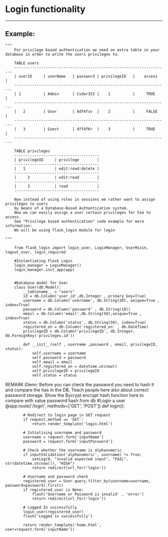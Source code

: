 # Login functionality
-------

## Example:


    """
        For privilege based authentication we need an extra table in your database in order to write the users privileges to.

        TABLE users
        ---------------------------------------------------------------------
        | userID     | userName   | password | privilegeID   |    access	| 
        ---------------------------------------------------------------------   
        | 1	         | Admin	  | Csdar323 |	  1		     | 	   TRUE		|
        ---------------------------------------------------------------------   	
        |	2	     | User		  | Adf4fsv  |	  2		     |	   FALSE	|
        ---------------------------------------------------------------------   
        |	3	     | Guest	  | dff4fKr  |	  3		     |	   TRUE		|
        ---------------------------------------------------------------------   

        TABLE privileges
        -------------------------------------- 
        | privilegeID     | privilege        |
        --------------------------------------
        |   1	    	  | edit:read:delete |
        --------------------------------------
        |	  2	 	      | edit:read		 |
        --------------------------------------
        |	  3	 	      | read	         |
        --------------------------------------

        Now instead of using roles in sessions we rather want to assign privileges to users
        by means of a Database-Based Authentication system.
        Now we can easily assign a user certain privileges for him to access.
        See "Privilege based authentication" code example for more information:
        We will be using flask_login module for login
    
    """

        from flask_login import login_user, LoginManager, UserMixin, logout_user, login_required

        #Instantiating Flask Login
        login_manager = LoginManager()
        login_manager.init_app(app)


        #Database model for User
        class User(db.Model):
            __tablename__ = "users"
            id = db.Column('user_id',db.Integer , primary_key=True)
            username = db.Column('username', db.String(20), unique=True , index=True)
            password = db.Column('password' , db.String(10))
            email = db.Column('email',db.String(50),unique=True , index=True)
            status = db.Column('status', db.String(50), index=True)
            registered_on = db.Column('registered_on' , db.DateTime)
            privilegeID = db.Column('privilegeID', db.Integer, db.ForeignKey('privileges.id'))
 
            def __init__(self , username ,password , email, privilegeID, status):
                self.username = username
                self.password = password
                self.email = email
                self.registered_on = datetime.utcnow()
                self.privilegeID = privilegeID
                self.status = status

REMARK Glenn: Before you can check the password you need to hash it and compare the has in the DB, Teach people here also about correct password storage. Show the Bycrypt encrypt hash function here to compare with value password hash from db
        #Login a user
        @app.route('/login', methods=['GET', 'POST'])
        def login():
            
            # Redirect to login page in GET request
            if request.method == 'GET':
                return render_template('login.html')
            
            # Intialising username and password
            username = request.form['inputName']
            password = request.form['inputPassword']

            # Check whether the username is alphanumeric
            if inputValidation('alphanumeric', username) != True:
                setLog(0, "invalid expected input", "FAIL", str(datetime.utcnow()), "HIGH")
                return redirect(url_for('login'))

            # Username and password check   
            registered_user = User.query.filter_by(username=username, password=password).first()
            if registered_user is None:
                flash('Username or Password is invalid' , 'error')
                return redirect(url_for('login'))

            # Logged In successfully
            login_user(registered_user)
            flash('Logged in successfully')
            
            return render_template('home.html', user=request.form['inputName'])
